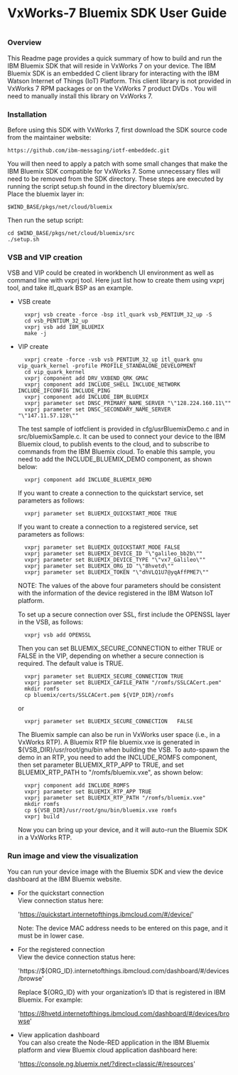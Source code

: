 # ##########################################################
#
# VxWorks-7 Bluemix SDK User Guide
#
# ##########################################################

### Overview

This Readme page provides a quick summary of how to build and run the IBM Bluemix SDK that will reside in VxWorks 7 on your device. The IBM Bluemix SDK is an embedded C client library for interacting with the IBM Watson Internet of Things (IoT) Platform. This client library is not provided in VxWorks 7 RPM packages or on the VxWorks 7 product DVDs . You will need to manually install this library on VxWorks 7.

### Installation

Before using this SDK with VxWorks 7, first download the SDK source code from the maintainer website:

    https://github.com/ibm-messaging/iotf-embeddedc.git

You will then need to apply a patch with some small changes that make the IBM Bluemix SDK compatible for VxWorks 7. Some unnecessary files will need to be removed from the SDK directory. These steps are executed by running the script setup.sh found in the directory bluemix/src.   
Place the bluemix layer in:

    $WIND_BASE/pkgs/net/cloud/bluemix

Then run the setup script:

    cd $WIND_BASE/pkgs/net/cloud/bluemix/src 
    ./setup.sh 

### VSB and VIP creation

VSB and VIP could be created in workbench UI environment as well as command line with vxprj tool. Here just list how to create them using vxprj tool, and take itl_quark BSP as an example. 

* VSB create

        vxprj vsb create -force -bsp itl_quark vsb_PENTIUM_32_up -S      
        cd vsb_PENTIUM_32_up      
        vxprj vsb add IBM_BLUEMIX     
        make -j     

* VIP create

        vxprj create -force -vsb vsb_PENTIUM_32_up itl_quark gnu vip_quark_kernel -profile PROFILE_STANDALONE_DEVELOPMENT  
        cd vip_quark_kernel  
        vxprj component add DRV_VXBEND_QRK_GMAC  
        vxprj component add INCLUDE_SHELL INCLUDE_NETWORK INCLUDE_IFCONFIG INCLUDE_PING  
        vxprj component add INCLUDE_IBM_BLUEMIX  
        vxprj parameter set DNSC_PRIMARY_NAME_SERVER "\"128.224.160.11\""  
        vxprj parameter set DNSC_SECONDARY_NAME_SERVER "\"147.11.57.128\""  

    The test sample of iotfclient is provided in cfg/usrBluemixDemo.c and in src/bluemixSample.c. It can be used to connect your device to the IBM Bluemix cloud, to publish events to the cloud, and to subscribe to commands from the IBM Bluemix cloud. To enable this sample, you need to add the INCLUDE_BLUEMIX_DEMO component, as shown below: 

        vxprj component add INCLUDE_BLUEMIX_DEMO

    If you want to create a connection to the quickstart service, set parameters as follows:

        vxprj parameter set BLUEMIX_QUICKSTART_MODE TRUE

    If you want to create a connection to a registered service, set parameters as follows:  

        vxprj parameter set BLUEMIX_QUICKSTART_MODE FALSE  
        vxprj parameter set BLUEMIX_DEVICE_ID "\"galileo_bb2b\""  
        vxprj parameter set BLUEMIX_DEVICE_TYPE "\"vx7_Galileo\""  
        vxprj parameter set BLUEMIX_ORG_ID "\"8hvetd\""  
        vxprj parameter set BLUEMIX_TOKEN "\"dhVLQ1U7@yqAffPME7\""  


    NOTE: The values of the above four parameters should be consistent with the information of the device registered in the IBM Watson IoT platform.  

    To set up a secure connection over SSL, first include the OPENSSL layer in the VSB, as follows:  

        vxprj vsb add OPENSSL  

    Then you can set BLUEMIX_SECURE_CONNECTION to either TRUE or FALSE in the VIP, depending on whether a secure connection is required. The default value is TRUE.  

        vxprj parameter set BLUEMIX_SECURE_CONNECTION TRUE  
        vxprj parameter set BLUEMIX_CAFILE_PATH "/romfs/SSLCACert.pem"   
        mkdir romfs   
        cp bluemix/certs/SSLCACert.pem ${VIP_DIR}/romfs   

    or  
    
        vxprj parameter set BLUEMIX_SECURE_CONNECTION   FALSE  

    The Bluemix sample can also be run in VxWorks user space (i.e., in a VxWorks RTP). A Bluemix RTP file bluemix.vxe is generated in ${VSB_DIR}/usr/root/gnu/bin when building the VSB. To auto-spawn the demo in an RTP, you need to add the INCLUDE_ROMFS component, then set parameter BLUEMIX_RTP_APP to TRUE, and set BLUEMIX_RTP_PATH to "/romfs/bluemix.vxe", as shown below:  

        vxprj component add INCLUDE_ROMFS  
        vxprj parameter set BLUEMIX_RTP_APP TRUE  
        vxprj parameter set BLUEMIX_RTP_PATH "/romfs/bluemix.vxe"  
        mkdir romfs  
        cp ${VSB_DIR}/usr/root/gnu/bin/bluemix.vxe romfs  
        vxprj build  

    Now you can bring up your device, and it will auto-run the Bluemix SDK in a VxWorks RTP. 

### Run image and view the visualization

You can run your device image with the Bluemix SDK and view the device dashboard at the IBM Bluemix website. 

* For the quickstart connection  
    View connection status here:  

    'https://quickstart.internetofthings.ibmcloud.com/#/device/'

    Note: The device MAC address needs to be entered on this page, and it must be in lower case. 

* For the registered connection  
    View the device connection status here:  

    'https://${ORG_ID}.internetofthings.ibmcloud.com/dashboard/#/devices/browse'  

    Replace ${ORG_ID} with your organization’s ID that is registered in IBM Bluemix. For example:

    'https://8hvetd.internetofthings.ibmcloud.com/dashboard/#/devices/browse'  

* View application dashboard  
    You can also create the Node-RED application in the IBM Bluemix platform and view Bluemix cloud application dashboard here:  

    'https://console.ng.bluemix.net/?direct=classic/#/resources'
